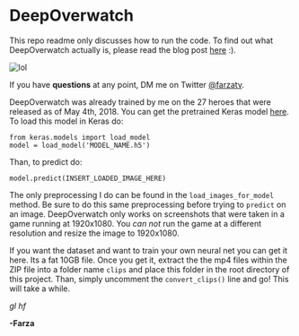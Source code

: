 # DeepOverwatch

This repo readme only discusses how to run the code. To find out what DeepOverwatch actually is, please read the blog post [here](https://medium.com/@farzatv/deepoverwatch-combining-tensorflow-js-overwatch-and-music-1a84d4598bc0) :). 

![lol](https://s3-us-west-2.amazonaws.com/mood1995/medium/Screen+Shot+2018-05-04+at+8.23.31+PM.png)

If you have **questions** at any point, DM me on Twitter [@farzatv](https://twitter.com/FarzaTV).

DeepOverwatch was already trained by me on the 27 heroes that were released as of May 4th, 2018. You can get the pretrained Keras model [here](https://s3-us-west-2.amazonaws.com/mood1995/all_heroes_model.h5). To load this model in Keras do:

```
from keras.models import load_model
model = load_model('MODEL_NAME.h5')
```

Than, to predict do:
```
model.predict(INSERT_LOADED_IMAGE_HERE)
```

The only preprocessing I do can be found in the ```load_images_for_model``` method. Be sure to do this same preprocessing before trying to ```predict``` on an image. DeepOverwatch only works on screenshots that were taken in a game running at 1920x1080. You *can not* run the game at a different resolution and resize the image to 1920x1080.


If you want the dataset and want to train your own neural net you can get it here. Its a fat 10GB file. Once you get it, extract the the mp4 files within the ZIP file into a folder name ```clips``` and place this folder in the root directory of this project. Than, simply uncomment the ```convert_clips()``` line and go! This will take a while. 


*gl hf*

**-Farza**





